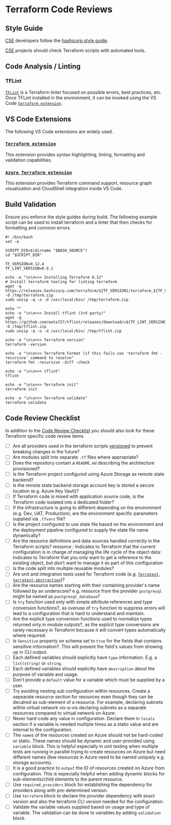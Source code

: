 # Terraform Code Reviews

## Style Guide

[CSE](../../CSE.md) developers follow the [hashicorp style guide](https://www.terraform.io/docs/configuration/style.html).

[CSE](../../CSE.md) projects should check Terraform scripts with automated tools.

## Code Analysis / Linting

### TFLint

[`TFLint`](https://github.com/terraform-linters/tflint) is a Terraform linter focused on possible errors, best practices, etc. Once TFLint installed in the environment, it can be invoked using the VS Code [`terraform extension`](https://marketplace.visualstudio.com/items?itemName=mauve.terraform).

## VS Code Extensions

The following VS Code extensions are widely used.

### [`Terraform extension`](https://marketplace.visualstudio.com/items?itemName=mauve.terraform)

This extension provides syntax highlighting, linting, formatting and validation capabilities.

### [`Azure Terraform extension`](https://marketplace.visualstudio.com/items?itemName=ms-azuretools.vscode-azureterraform)

This extension provides Terraform command support, resource graph visualization and CloudShell integration inside VS Code.

## Build Validation

Ensure you enforce the style guides during build. The following example script can be used to install terraform and a linter that
then checks for formatting and common errors.

```shell
#! /bin/bash
set -e

SCRIPT_DIR=$(dirname "$BASH_SOURCE")
cd "$SCRIPT_DIR"

TF_VERSION=0.12.4
TF_LINT_VERSION=0.9.1

echo -e "\n\n>>> Installing Terraform 0.12"
# Install terraform tooling for linting terraform
wget -q https://releases.hashicorp.com/terraform/${TF_VERSION}/terraform_${TF_VERSION}_linux_amd64.zip -O /tmp/terraform.zip
sudo unzip -q -o -d /usr/local/bin/ /tmp/terraform.zip

echo ""
echo -e "\n\n>>> Install tflint (3rd party)"
wget -q https://github.com/wata727/tflint/releases/download/v${TF_LINT_VERSION}/tflint_linux_amd64.zip -O /tmp/tflint.zip
sudo unzip -q -o -d /usr/local/bin/ /tmp/tflint.zip

echo -e "\n\n>>> Terraform version"
terraform -version

echo -e "\n\n>>> Terraform Format (if this fails use 'terraform fmt -recursive' command to resolve"
terraform fmt -recursive -diff -check

echo -e "\n\n>>> tflint"
tflint

echo -e "\n\n>>> Terraform init"
terraform init

echo -e "\n\n>>> Terraform validate"
terraform validate
```

## Code Review Checklist

In addition to the [Code Review Checklist](../process-guidance/reviewer-guidance.md) you should also look for these Terraform specific code review items

* [ ] Are all providers used in the terraform scripts [versioned](https://www.terraform.io/docs/configuration/providers.html#provider-versions) to prevent breaking changes in the future?
* [ ] Are modules split into separate `.tf` files where appropriate?
* [ ] Does the repository contain a `README.md` describing the architecture provisioned?
* [ ] Is the Terraform project configured using Azure Storage as remote state backend?
* [ ] Is the remote state backend storage account key is stored a secure location (e.g. Azure Key Vault)?
* [ ] If Terraform code is mixed with application source code, is the Terraform code isolated into a dedicated folder?
* [ ] If the infrastructure is going to different depending on the environment (e.g. Dev, UAT, Production), are the environment specific parameters supplied via `.tfvars` file?
* [ ] Is the project configured to use state file based on the environment and the deployment pipeline configured to supply the state file name dynamically?
* [ ] Are the resource definitions and data sources handled correctly in the Terraform scripts?
    resource : Indicates to Terraform that the current configuration is in charge of managing the life cycle of the object
    data: Indicates to Terraform that you only want to get a reference to the existing object, but don’t want to manage it as part of this configuration
* [ ] Is the code split into multiple reusable modules?
* [ ] Are unit and integration tests used for Terraform code (e.g. [`Terratest`](https://terratest.gruntwork.io/), [`terratest-abstraction`](https://github.com/microsoft/terratest-abstraction))?
* [ ] Are the resource names starting with their containing provider's name followed by an underscore? e.g. resource from the provider `postgresql` might be named as `postgresql_database`?
* [ ] Is `try` function used only with simple attribute references and type conversion functions?, as overuse of `try` function to suppress errors will lead to a configuration that is hard to understand and maintain.
* [ ] Are the explicit type conversion functions used to normalize types returned only in module outputs?, as the explicit type conversions are rarely necessary in Terraform because it will convert types automatically where required.
* [ ] Is `Sensitive` property on schema set to `true` for the fields that contains sensitive information?. This will prevent the field's values from showing up in CLI output.
* [ ] Each defined variables should explicitly have `type` information. E.g. a `list(string)` or `string`.
* [ ] Each defined variables should explicitly have `description` about the purpose of variable and usage.
* [ ] Don’t provide a `default` value for a variable which must be supplied by a user.
* [ ] Try avoiding nesting sub configuration within resources. Create a sepearate resource section for resources even though they can be decalred as sub-element of a resource. For example, declaring subnets within virtual network vis-a-vis declaring subnets as a separate resources compared to virtual network on Azure.
* [ ] Never hard-code any value in configuration. Declare them in `locals` section if a variable is needed multiple times as a static value and are internal to the configuration.
* [ ] The `name`s of the resources created on Azure should not be hard-coded or static. These names should be dynamic and user-provided using `variable` block. This is helpful especially in unit testing when multiple tests are running in parallel trying to create resources on Azure but need different names (few resources in Azure need to be named uniquely e.g. storage accounts).
* [ ] It is a good practice to `output` the ID of resources created on Azure from configuration. This is especially helpful when adding dynamic blocks for sub-elements/child elements to the parent resource.
* [ ] Use `required_providers` block for establishing the dependency for providers along with pre-determined version.
* [ ] Use `terraform` block to declare the provider dependency with exact version and also the terraform CLI version needed for the configuration.
* [ ] Validate the variable values supplied based on usage and type of variable. The validation can be done to variables by adding `validation` block.
